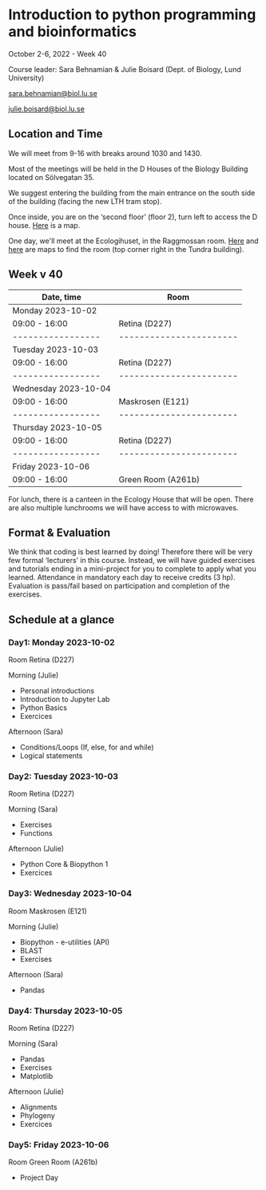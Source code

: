 

# Introduction to python programming and bioinformatics

October 2-6, 2022 - Week 40

Course leader: Sara Behnamian & Julie Boisard (Dept. of Biology, Lund University)

sara.behnamian@biol.lu.se

julie.boisard@biol.lu.se


## Location and Time

We will meet from 9-16 with breaks around 1030 and 1430.

Most of the meetings will be held in the D Houses of the Biology Building located on Sölvegatan 35.

We suggest entering the building from the main entrance on the south side of the building (facing the new LTH tram stop).

Once inside, you are on the ‘second floor’ (floor 2), turn left to access the D house. [Here](https://maps.app.goo.gl/GDTBdNb1kQpW2FDo8) is a map.

One day, we'll meet at the Ecologihuset, in the Raggmossan room. [Here](https://www.google.com/maps/@55.7136974,13.2079739,18.33z) and [here](https://www.cec.lu.se/sv/sites/cec.lu.se.sv/files/2020-09/Kurssalar%20Ekologihuset.pdf) are maps to find the room (top corner right in the Tundra building).


## Week v 40

| Date, time         | Room |
|-----------------|-----------------------|
| Monday 2023-10-02  |                       |
| 09:00 - 16:00   | Retina (D227)         |
|-----------------|-----------------------|
| Tuesday 2023-10-03  |                       |
| 09:00 - 16:00   | Retina (D227)         |
|-----------------|-----------------------|
| Wednesday 2023-10-04  |                       |
| 09:00 - 16:00   | Maskrosen (E121)      |
|-----------------|-----------------------|
| Thursday 2023-10-05 |                       |
| 09:00 - 16:00   | Retina (D227)         |
|-----------------|-----------------------|
| Friday 2023-10-06  |                       |
| 09:00 - 16:00   | Green Room (A261b)    |


For lunch, there is a canteen in the Ecology House that will be open. There are also multiple lunchrooms we will have access to with microwaves.


## Format & Evaluation

We think that coding is best learned by doing!
Therefore there will be very few formal ‘lecturers’ in this course.
Instead, we will have guided exercises and tutorials ending in a mini-project for you to complete to apply what you learned.
Attendance in mandatory each day to receive credits (3 hp). Evaluation is pass/fail based on participation and completion of the exercises.  


## Schedule at a glance


### Day1: Monday 2023-10-02

Room Retina (D227)  

Morning (Julie)

* Personal introductions
* Introduction to Jupyter Lab
* Python Basics
* Exercices

Afternoon (Sara)

* Conditions/Loops (If, else, for and while)
* Logical statements

### Day2: Tuesday 2023-10-03

Room Retina (D227)

Morning (Sara)

* Exercises
* Functions 

Afternoon (Julie)

* Python Core & Biopython 1 
* Exercices

### Day3: Wednesday 2023-10-04  

Room Maskrosen (E121)

Morning (Julie)
* Biopython - e-utilities (API)
* BLAST
* Exercises

Afternoon (Sara)
* Pandas

### Day4: Thursday 2023-10-05

Room Retina (D227)

Morning (Sara)
* Pandas
* Exercises
* Matplotlib

Afternoon (Julie)
* Alignments
* Phylogeny
* Exercices

### Day5: Friday 2023-10-06 

Room Green Room (A261b)

* Project Day
